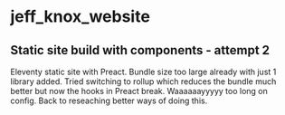 # jeff_knox_website

## Static site build with components - attempt 2

Eleventy static site with Preact. Bundle size too large already with just 1 library added. Tried switching to rollup which reduces the bundle much better but now the hooks in Preact break. Waaaaaayyyyy too long on config. Back to reseaching better ways of doing this.
